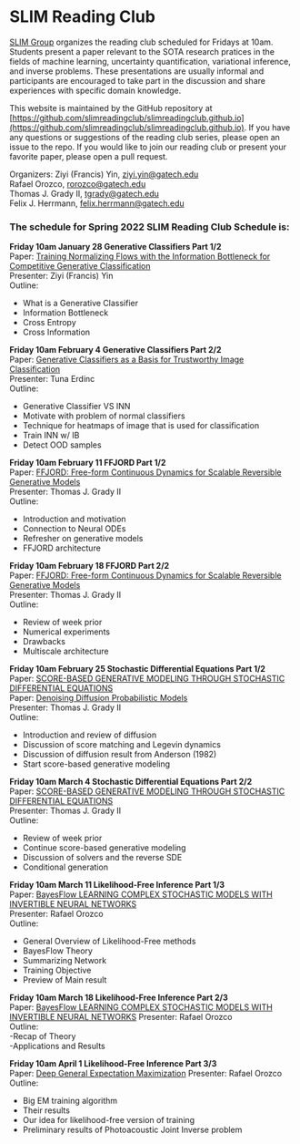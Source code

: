 # SLIM Reading Club

[SLIM Group](https://slim.gatech.edu/) organizes the reading club scheduled for Fridays at 10am. Students present a paper relevant to the SOTA research pratices in the fields of machine learning, uncertainty quantification, variational inference, and inverse problems. These presentations are usually informal and participants are encouraged to take part in the discussion and share experiences with specific domain knowledge. 

This website is maintained by the GitHub repository at [https://github.com/slimreadingclub/slimreadingclub.github.io](https://github.com/slimreadingclub/slimreadingclub.github.io). If you have any questions or suggestions of the reading club series, please open an issue to the repo. If you would like to join our reading club or present your favorite paper, please open a pull request.

Organizers:
Ziyi (Francis) Yin, ziyi.yin@gatech.edu    
Rafael Orozco, rorozco@gatech.edu    
Thomas J. Grady II, tgrady@gatech.edu    
Felix J. Herrmann, felix.herrmann@gatech.edu    

### The schedule for Spring 2022 SLIM Reading Club Schedule is:

**Friday 10am January 28 Generative Classifiers Part 1/2**		        
Paper: [Training Normalizing Flows with the Information Bottleneck for Competitive Generative Classification](https://arxiv.org/pdf/2001.06448.pdf)  
Presenter: Ziyi (Francis) Yin     
Outline:    
- What is a Generative Classifier
- Information Bottleneck     
- Cross Entropy 
- Cross Information     
 
**Friday 10am February 4 Generative Classifiers Part 2/2**		       
Paper:  [Generative Classifiers as a Basis for Trustworthy Image Classification](https://arxiv.org/pdf/2007.15036.pdf)     
Presenter: Tuna Erdinc  
Outline:    
- Generative Classifier VS INN      
- Motivate with problem of normal classifiers      
- Technique for heatmaps of image that is used for classification      
- Train INN w/ IB      
- Detect OOD samples     
 
**Friday 10am February 11 FFJORD Part 1/2**  
Paper: [FFJORD: Free-form Continuous Dynamics for Scalable Reversible Generative Models](https://arxiv.org/pdf/1810.01367.pdf)  
Presenter: Thomas J. Grady II	   
Outline:    
- Introduction and motivation  
- Connection to Neural ODEs  
- Refresher on generative models  
- FFJORD architecture  

**Friday 10am February 18 FFJORD Part 2/2**  				
Paper:  [FFJORD: Free-form Continuous Dynamics for Scalable Reversible Generative Models](https://arxiv.org/pdf/1810.01367.pdf)  
Presenter: Thomas J. Grady II	        
Outline:    
- Review of week prior  
- Numerical experiments  
- Drawbacks  
- Multiscale architecture  

**Friday 10am February 25 Stochastic Differential Equations Part 1/2**  	
Paper:  [SCORE-BASED GENERATIVE MODELING THROUGH STOCHASTIC DIFFERENTIAL EQUATIONS](https://arxiv.org/pdf/2011.13456.pdf)    
Paper:  [Denoising Diffusion Probabilistic Models](https://arxiv.org/pdf/2006.11239.pdf)    
Presenter: Thomas J. Grady II   	
Outline:    
- Introduction and review of diffusion   
- Discussion of score matching and Legevin dynamics     
- Discussion of diffusion result from Anderson (1982)     
- Start score-based generative modeling      

**Friday 10am March 4 Stochastic Differential Equations Part 2/2**  
Paper:  [SCORE-BASED GENERATIVE MODELING THROUGH STOCHASTIC DIFFERENTIAL EQUATIONS](https://arxiv.org/pdf/2011.13456.pdf)  
Presenter: Thomas J. Grady II    
Outline:     
- Review of week prior      
- Continue score-based generative modeling      
- Discussion of solvers and the reverse SDE      
- Conditional generation

**Friday 10am March 11 Likelihood-Free Inference Part 1/3**   
Paper: [BayesFlow LEARNING COMPLEX STOCHASTIC MODELS WITH INVERTIBLE NEURAL NETWORKS](https://arxiv.org/pdf/2003.06281.pdf)     
Presenter: Rafael Orozco   
Outline:     
- General Overview of Likelihood-Free methods      
- BayesFlow Theory      
- Summarizing Network      
- Training Objective      
- Preview of Main result      
	
**Friday 10am March 18 Likelihood-Free Inference Part 2/3**   
Paper: [BayesFlow LEARNING COMPLEX STOCHASTIC MODELS WITH INVERTIBLE NEURAL NETWORKS](https://arxiv.org/pdf/2003.06281.pdf) 
Presenter: Rafael Orozco   
Outline:      
-Recap of Theory     
-Applications and Results     

**Friday 10am April 1 Likelihood-Free Inference Part 3/3**      
Paper: [Deep General Expectation Maximization](https://proceedings.neurips.cc/paper/2021/file/606c90a06173d69682feb83037a68fec-Paper.pdf) 
Presenter: Rafael Orozco   
Outline:         	    
- Big EM training algorithm     
- Their results      
- Our idea for likelihood-free version of training      
- Preliminary results of Photoacoustic Joint Inverse problem         
